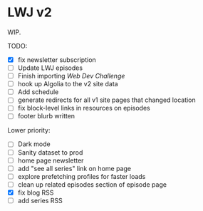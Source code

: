 # LWJ v2

WIP.

TODO:

- [x] fix newsletter subscription
- [ ] Update LWJ episodes
- [ ] Finish importing _Web Dev Challenge_
- [ ] hook up Algolia to the v2 site data
- [ ] Add schedule
- [ ] generate redirects for all v1 site pages that changed location
- [ ] fix block-level links in resources on episodes
- [ ] footer blurb written

Lower priority:

- [ ] Dark mode
- [ ] Sanity dataset to prod
- [ ] home page newsletter
- [ ] add "see all series" link on home page
- [ ] explore prefetching profiles for faster loads
- [ ] clean up related episodes section of episode page
- [x] fix blog RSS
- [ ] add series RSS

